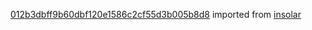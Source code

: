 [012b3dbff9b60dbf120e1586c2cf55d3b005b8d8](https://github.com/insolar/insolar/commit/012b3dbff9b60dbf120e1586c2cf55d3b005b8d8) imported from [insolar](https://github.com/insolar/insolar)
